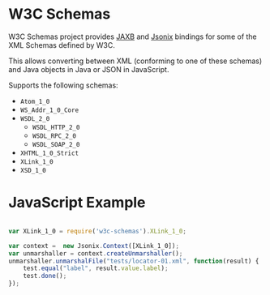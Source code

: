 # W3C Schemas

W3C Schemas project provides [JAXB](https://jaxb.java.net/) and [Jsonix](https://github.com/highsource/jsonix) bindings for some of the XML Schemas defined by W3C.

This allows converting between XML (conforming to one of these schemas) and Java objects in Java or JSON in JavaScript.

Supports the following schemas:

* `Atom_1_0`
* `WS_Addr_1_0_Core`
* `WSDL_2_0`
  * `WSDL_HTTP_2_0`
  * `WSDL_RPC_2_0`
  * `WSDL_SOAP_2_0`
* `XHTML_1_0_Strict`
* `XLink_1_0`
* `XSD_1_0`

# JavaScript Example

```javascript

var XLink_1_0 = require('w3c-schemas').XLink_1_0;

var context =  new Jsonix.Context([XLink_1_0]);
var unmarshaller = context.createUnmarshaller();
unmarshaller.unmarshalFile("tests/locator-01.xml", function(result) {
	test.equal("label", result.value.label);
	test.done();
});
```
